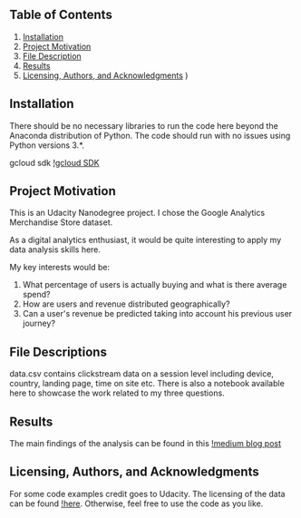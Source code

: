 ## Table of Contents

1. [Installation](#installation)
2. [Project Motivation](#project-motivation)
3. [File Description](#file-descriptions)
4. [Results](#results)
5. [Licensing, Authors, and Acknowledgments](#licensing,-authors,-and-acknowledgments)
)

## Installation

There should be no necessary libraries to run the code here beyond the Anaconda distribution of Python. The code should run with no issues using Python versions 3.*.

gcloud sdk [!gcloud SDK](https://cloud.google.com/sdk/install)

## Project Motivation

This is an Udacity Nanodegree project. I chose the Google Analytics Merchandise Store dataset.

As a digital analytics enthusiast, it would be quite interesting to apply my data analysis skills here.

My key interests would be:

1. What percentage of users is actually buying and what is there average spend?
2. How are users and revenue distributed geographically?
3. Can a user's revenue be predicted taking into account his previous user journey?

## File Descriptions

data.csv contains clickstream data on a session level including device, country, landing page, time on site etc.
There is also a notebook available here to showcase the work related to my three questions.

## Results

The main findings of the analysis can be found in this [!medium blog post](https://medium.com/p/7207ca8d865/edit)

## Licensing, Authors, and Acknowledgments

For some code examples credit goes to Udacity. The licensing of the data can be found [!here](https://support.google.com/analytics/answer/7586738?hl=en). Otherwise, feel free to use the code as you like.